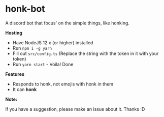 # honk-bot

A discord bot that focus' on the simple things, like honking.

**Hosting**

- Have NodeJS 12.x (or higher) installed
- Run `npm i -g yarn`
- Fill out `src/config.ts` (Replace the string with the token in it with your token)
- Run `yarn start` - Voila! Done

**Features**

- Responds to honk, not emojis with honk in them
- It can **honk**

**Note:**

If you have a suggestion, please make an issue about it. Thanks :D